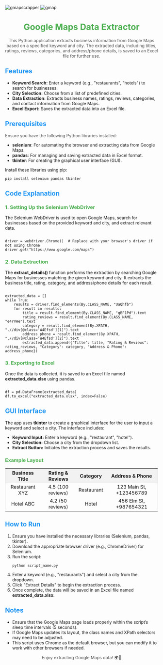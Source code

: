
![gmapscrapper](https://github.com/user-attachments/assets/376179cf-c2e7-4024-8f21-f1e8c697ac71)
![gmap](https://github.com/user-attachments/assets/80b1f985-bce3-45f4-9bbc-e33b1194aa48)

<h1 style="text-align:center; color:#4CAF50;">Google Maps Data Extractor</h1>

<p style="text-align:center; color:#555;">
    This Python application extracts business information from Google Maps based on a specified keyword and city. 
    The extracted data, including titles, ratings, reviews, categories, and address/phone details, is saved to an Excel file for further use.
</p>

<h2 style="color:#2196F3;">Features</h2>
<ul>
    <li><b>Keyword Search:</b> Enter a keyword (e.g., "restaurants", "hotels") to search for businesses.</li>
    <li><b>City Selection:</b> Choose from a list of predefined cities.</li>
    <li><b>Data Extraction:</b> Extracts business names, ratings, reviews, categories, and contact information from Google Maps.</li>
    <li><b>Excel Export:</b> Saves the extracted data into an Excel file.</li>
</ul>

<h2 style="color:#2196F3;">Prerequisites</h2>
<p style="color:#555;">Ensure you have the following Python libraries installed:</p>
<ul>
    <li><b>selenium</b>: For automating the browser and extracting data from Google Maps.</li>
    <li><b>pandas</b>: For managing and saving extracted data in Excel format.</li>
    <li><b>tkinter</b>: For creating the graphical user interface (GUI).</li>
</ul>
<p>Install these libraries using pip:</p>
<pre><code>pip install selenium pandas tkinter</code></pre>

<h2 style="color:#2196F3;">Code Explanation</h2>

<h3 style="color:#4CAF50;">1. Setting Up the Selenium WebDriver</h3>
<p>The Selenium WebDriver is used to open Google Maps, search for businesses based on the provided keyword and city, and extract relevant data.</p>
<pre><code>
driver = webdriver.Chrome()  # Replace with your browser's driver if not using Chrome
driver.get("https://www.google.com/maps")
</code></pre>

<h3 style="color:#4CAF50;">2. Data Extraction</h3>
<p>The <b>extract_details()</b> function performs the extraction by searching Google Maps for businesses matching the given keyword and city. It extracts the business title, rating, category, and address/phone details for each result.</p>
<pre><code>
extracted_data = []
while True:
    results = driver.find_elements(By.CLASS_NAME, "UaQhfb")
    for result in results:
        title = result.find_element(By.CLASS_NAME, "qBF1Pd").text
        rating_reviews = result.find_element(By.CLASS_NAME, "e4rVHe").text
        category = result.find_element(By.XPATH, ".//div[@class='W4Efsd'][1]").text
        address_phone = result.find_element(By.XPATH, ".//div[@class='W4Efsd'][2]").text
        extracted_data.append({"Title": title, "Rating & Reviews": rating_reviews, "Category": category, "Address & Phone": address_phone})
</code></pre>

<h3 style="color:#4CAF50;">3. Exporting to Excel</h3>
<p>Once the data is collected, it is saved to an Excel file named <b>extracted_data.xlsx</b> using pandas.</p>
<pre><code>
df = pd.DataFrame(extracted_data)
df.to_excel("extracted_data.xlsx", index=False)
</code></pre>

<h2 style="color:#2196F3;">GUI Interface</h2>
<p>The app uses <b>tkinter</b> to create a graphical interface for the user to input a keyword and select a city. The interface includes:</p>
<ul>
    <li><b>Keyword Input:</b> Enter a keyword (e.g., "restaurant", "hotel").</li>
    <li><b>City Selection:</b> Choose a city from the dropdown list.</li>
    <li><b>Extract Button:</b> Initiates the extraction process and saves the results.</li>
</ul>

<h3 style="color:#4CAF50;">Example Layout</h3>
<table style="border:1px solid #ddd; width:100%; text-align:center;">
    <tr style="background-color:#f2f2f2;">
        <th>Business Title</th>
        <th>Rating & Reviews</th>
        <th>Category</th>
        <th>Address & Phone</th>
    </tr>
    <tr>
        <td>Restaurant XYZ</td>
        <td>4.5 (100 reviews)</td>
        <td>Restaurant</td>
        <td>123 Main St, +123456789</td>
    </tr>
    <tr>
        <td>Hotel ABC</td>
        <td>4.2 (50 reviews)</td>
        <td>Hotel</td>
        <td>456 Elm St, +987654321</td>
    </tr>
</table>

<h2 style="color:#2196F3;">How to Run</h2>
<ol>
    <li>Ensure you have installed the necessary libraries (Selenium, pandas, tkinter).</li>
    <li>Download the appropriate browser driver (e.g., ChromeDriver) for Selenium.</li>
    <li>Run the script:
        <pre><code>python script_name.py</code></pre>
    </li>
    <li>Enter a keyword (e.g., "restaurants") and select a city from the dropdown.</li>
    <li>Click "Extract Details" to begin the extraction process.</li>
    <li>Once complete, the data will be saved in an Excel file named <b>extracted_data.xlsx</b>.</li>
</ol>

<h2 style="color:#2196F3;">Notes</h2>
<ul>
    <li>Ensure that the Google Maps page loads properly within the script’s sleep time intervals (5 seconds).</li>
    <li>If Google Maps updates its layout, the class names and XPath selectors may need to be adjusted.</li>
    <li>This script uses Chrome as the default browser, but you can modify it to work with other browsers if needed.</li>
</ul>

<p style="text-align:center; color:#555;">
    Enjoy extracting Google Maps data! 🌍📍
</p>
